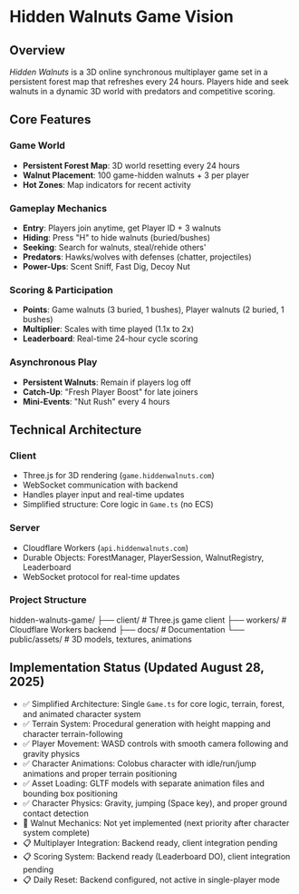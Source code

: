 # Hidden Walnuts Game Vision
## Overview
*Hidden Walnuts* is a 3D online synchronous multiplayer game set in a persistent forest map that refreshes every 24 hours. Players hide and seek walnuts in a dynamic 3D world with predators and competitive scoring.
## Core Features
### Game World
- **Persistent Forest Map**: 3D world resetting every 24 hours
- **Walnut Placement**: 100 game-hidden walnuts + 3 per player
- **Hot Zones**: Map indicators for recent activity
### Gameplay Mechanics
- **Entry**: Players join anytime, get Player ID + 3 walnuts
- **Hiding**: Press "H" to hide walnuts (buried/bushes)
- **Seeking**: Search for walnuts, steal/rehide others'
- **Predators**: Hawks/wolves with defenses (chatter, projectiles)
- **Power-Ups**: Scent Sniff, Fast Dig, Decoy Nut
### Scoring & Participation
- **Points**: Game walnuts (3 buried, 1 bushes), Player walnuts (2 buried, 1 bushes)
- **Multiplier**: Scales with time played (1.1x to 2x)
- **Leaderboard**: Real-time 24-hour cycle scoring
### Asynchronous Play
- **Persistent Walnuts**: Remain if players log off
- **Catch-Up**: "Fresh Player Boost" for late joiners
- **Mini-Events**: "Nut Rush" every 4 hours
## Technical Architecture
### Client
- Three.js for 3D rendering (`game.hiddenwalnuts.com`)
- WebSocket communication with backend
- Handles player input and real-time updates
- Simplified structure: Core logic in `Game.ts` (no ECS)
### Server
- Cloudflare Workers (`api.hiddenwalnuts.com`)
- Durable Objects: ForestManager, PlayerSession, WalnutRegistry, Leaderboard
- WebSocket protocol for real-time updates
### Project Structure
hidden-walnuts-game/
├── client/ # Three.js game client
├── workers/ # Cloudflare Workers backend
├── docs/ # Documentation
└── public/assets/ # 3D models, textures, animations
## Implementation Status (Updated August 28, 2025)
- ✅ Simplified Architecture: Single `Game.ts` for core logic, terrain, forest, and animated character system
- ✅ Terrain System: Procedural generation with height mapping and character terrain-following
- ✅ Player Movement: WASD controls with smooth camera following and gravity physics
- ✅ Character Animations: Colobus character with idle/run/jump animations and proper terrain positioning
- ✅ Asset Loading: GLTF models with separate animation files and bounding box positioning
- ✅ Character Physics: Gravity, jumping (Space key), and proper ground contact detection
- 🔄 Walnut Mechanics: Not yet implemented (next priority after character system complete)
- 📋 Multiplayer Integration: Backend ready, client integration pending
- 📋 Scoring System: Backend ready (Leaderboard DO), client integration pending
- 📋 Daily Reset: Backend configured, not active in single-player mode